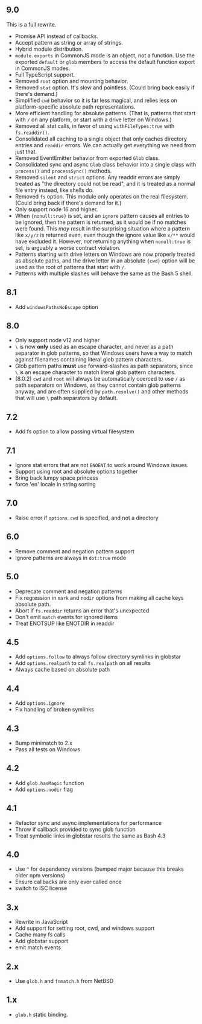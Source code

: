 ## 9.0

This is a full rewrite.

- Promise API instead of callbacks.
- Accept pattern as string or array of strings.
- Hybrid module distribution.
- `module.exports` in CommonJS mode is an object, not a function.
  Use the exported `default` or `glob` members to access the
  default function export in CommonJS modes.
- Full TypeScript support.
- Removed `root` option and mounting behavior.
- Removed `stat` option. It's slow and pointless. (Could bring
  back easily if there's demand.)
- Simplified `cwd` behavior so it is far less magical, and relies
  less on platform-specific absolute path representations.
- More efficient handling for absolute patterns.  (That is,
  patterns that start with `/` on any platform, or start with a
  drive letter on Windows.)
- Removed all stat calls, in favor of using `withFileTypes:true`
  with `fs.readdir()`.
- Consolidated all caching to a single object that only caches
  directory entries and `readdir` errors. We can actually get
  everything we need from just that.
- Removed EventEmitter behavior from exported `Glob` class.
- Consolidated sync and async `Glob` class behavior into a single
  class with `process()` and `processSync()` methods.
- Removed `silent` and `strict` options. Any readdir errors are
  simply treated as "the directory could not be read", and it is
  treated as a normal file entry instead, like shells do.
- Removed `fs` option. This module only operates on the real
  filesystem. (Could bring back if there's demand for it.)
- Only support node 16 and higher.
- When `{nonull:true}` is set, and an `ignore` pattern causes all
  entries to be ignored, then the pattern is returned, as it
  would be if no matches were found.  This _may_ result in the
  surprising situation where a pattern like `x/y/z` is returned
  even, even though the ignore value like `x/**` would have
  excluded it.  However, _not_ returning anything when
  `nonull:true` is set, is arguably a worse contract violation.
- Patterns starting with drive letters on Windows are now
  properly treated as absolute paths, and the drive letter in an
  absolute `{cwd}` option will be used as the root of patterns
  that start with `/`.
- Patterns with multiple slashes will behave the same as the
  Bash 5 shell.

## 8.1

- Add `windowsPathsNoEscape` option

## 8.0

- Only support node v12 and higher
- `\` is now **only** used as an escape character, and never as a
  path separator in glob patterns, so that Windows users have a
  way to match against filenames containing literal glob pattern
  characters.
- Glob pattern paths **must** use forward-slashes as path
  separators, since `\` is an escape character to match literal
  glob pattern characters.
- (8.0.2) `cwd` and `root` will always be automatically coerced
  to use `/` as path separators on Windows, as they cannot
  contain glob patterns anyway, and are often supplied by
  `path.resolve()` and other methods that will use `\` path
  separators by default.

## 7.2

- Add fs option to allow passing virtual filesystem

## 7.1

- Ignore stat errors that are not `ENOENT` to work around Windows issues.
- Support using root and absolute options together
- Bring back lumpy space princess
- force 'en' locale in string sorting

## 7.0

- Raise error if `options.cwd` is specified, and not a directory

## 6.0

- Remove comment and negation pattern support
- Ignore patterns are always in `dot:true` mode

## 5.0

- Deprecate comment and negation patterns
- Fix regression in `mark` and `nodir` options from making all cache
  keys absolute path.
- Abort if `fs.readdir` returns an error that's unexpected
- Don't emit `match` events for ignored items
- Treat ENOTSUP like ENOTDIR in readdir

## 4.5

- Add `options.follow` to always follow directory symlinks in globstar
- Add `options.realpath` to call `fs.realpath` on all results
- Always cache based on absolute path

## 4.4

- Add `options.ignore`
- Fix handling of broken symlinks

## 4.3

- Bump minimatch to 2.x
- Pass all tests on Windows

## 4.2

- Add `glob.hasMagic` function
- Add `options.nodir` flag

## 4.1

- Refactor sync and async implementations for performance
- Throw if callback provided to sync glob function
- Treat symbolic links in globstar results the same as Bash 4.3

## 4.0

- Use `^` for dependency versions (bumped major because this breaks
  older npm versions)
- Ensure callbacks are only ever called once
- switch to ISC license

## 3.x

- Rewrite in JavaScript
- Add support for setting root, cwd, and windows support
- Cache many fs calls
- Add globstar support
- emit match events

## 2.x

- Use `glob.h` and `fnmatch.h` from NetBSD

## 1.x

- `glob.h` static binding.
